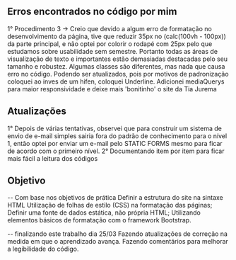 ## Erros encontrados no código por mim
1° Procedimento 3 -> Creio que devido a algum erro de formatação no desenvolvimento da página, tive que reduzir 35px no (calc(100vh - 100px)) da parte principal, e não optei por colorir o rodapé com 25px pelo que estudamos sobre usabilidade sem semestre. Portanto todas as áreas de visualização de texto e importantes estão demasiadas destacadas pelo seu tamanho e robustez. Algumas classes são diferentes, mas nada que causa erro no código. Podendo ser atualizados, pois por motivos de padronização coloquei ao inves de um hifen, coloquei Underline. Adicionei mediaQuerys para maior responsividade e deixe mais 'bonitinho' o site da Tia Jurema

## Atualizações
1° Depois de várias tentativas, observei que para construir um sistema de envio de e-mail simples sairia fora do padrão de conhecimento para o nível 1, então optei por enviar um e-mail pelo STATIC FORMS mesmo para ficar de acordo com o primeiro nível. 2° Documentando item por item para ficar mais fácil a leitura dos códigos

## Objetivo
-- Com base nos objetivos de prática Definir a estrutura do site na sintaxe HTML Utilização de folhas de estilo (CSS) na formatação das páginas; Definir uma fonte de dados estática, não própria HTML; Utilizando elementos básicos de formatação com o framework Bootstrap.

-- finalizando este trabalho dia 25/03 Fazendo atualizações de correção na medida em que o aprendizado avança. Fazendo comentários para melhorar a legibilidade do código.
